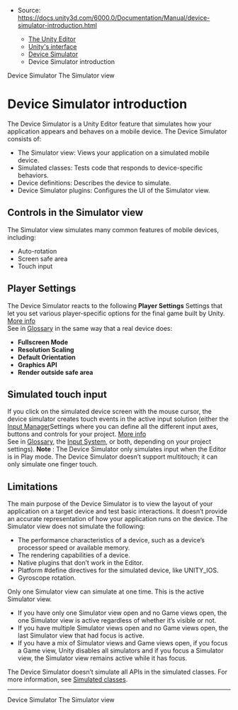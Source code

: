 * Source: https://docs.unity3d.com/6000.0/Documentation/Manual/device-simulator-introduction.html

  * [The Unity Editor](https://docs.unity3d.com/6000.0/Documentation/Manual/unity-editor.html)
  * [Unity's interface](https://docs.unity3d.com/6000.0/Documentation/Manual/UsingTheEditor.html)
  * [Device Simulator](https://docs.unity3d.com/6000.0/Documentation/Manual/device-simulator.html)
  * Device Simulator introduction


[](https://docs.unity3d.com/6000.0/Documentation/Manual/device-simulator.html)
Device Simulator
[](https://docs.unity3d.com/6000.0/Documentation/Manual/device-simulator-view.html)
The Simulator view
# Device Simulator introduction
The Device Simulator is a Unity Editor feature that simulates how your application appears and behaves on a mobile device.
The Device Simulator consists of:
  * The Simulator view: Views your application on a simulated mobile device.
  * Simulated classes: Tests code that responds to device-specific behaviors.
  * Device definitions: Describes the device to simulate.
  * Device Simulator plugins: Configures the UI of the Simulator view.


## Controls in the Simulator view
The Simulator view simulates many common features of mobile devices, including:
  * Auto-rotation
  * Screen safe area
  * Touch input


## Player Settings
The Device Simulator reacts to the following **Player Settings** Settings that let you set various player-specific options for the final game built by Unity. [More info](https://docs.unity3d.com/6000.0/Documentation/Manual/class-PlayerSettings.html)  
See in [Glossary](https://docs.unity3d.com/6000.0/Documentation/Manual/Glossary.html#PlayerSettings) in the same way that a real device does:
  * **Fullscreen Mode**
  * **Resolution Scaling**
  * **Default Orientation**
  * **Graphics API**
  * **Render outside safe area**


## Simulated touch input
If you click on the simulated device screen with the mouse cursor, the device simulator creates touch events in the active input solution (either the [Input Manager](https://docs.unity3d.com/6000.0/Documentation/Manual/class-InputManager.html)Settings where you can define all the different input axes, buttons and controls for your project. [More info](https://docs.unity3d.com/6000.0/Documentation/Manual/class-InputManager.html)  
See in [Glossary](https://docs.unity3d.com/6000.0/Documentation/Manual/Glossary.html#InputManager), the [Input System](https://docs.unity3d.com/Packages/com.unity.inputsystem@latest), or both, depending on your project settings).
**Note** : The Device Simulator only simulates input when the Editor is in Play mode. The Device Simulator doesn’t support multitouch; it can only simulate one finger touch.
## Limitations
The main purpose of the Device Simulator is to view the layout of your application on a target device and test basic interactions. It doesn’t provide an accurate representation of how your application runs on the device.
The Simulator view does not simulate the following:
  * The performance characteristics of a device, such as a device’s processor speed or available memory.
  * The rendering capabilities of a device.
  * Native plugins that don’t work in the Editor.
  * Platform #define directives for the simulated device, like UNITY_IOS.
  * Gyroscope rotation.


Only one Simulator view can simulate at one time. This is the active Simulator view.
  * If you have only one Simulator view open and no Game views open, the one Simulator view is active regardless of whether it’s visible or not.
  * If you have multiple Simulator views open and no Game views open, the last Simulator view that had focus is active.
  * If you have a mix of Simulator views and Game views open, if you focus a Game view, Unity disables all simulators and if you focus a Simulator view, the Simulator view remains active while it has focus.


The Device Simulator doesn’t simulate all APIs in the simulated classes. For more information, see [Simulated classes](https://docs.unity3d.com/6000.0/Documentation/Manual/device-simulator-simulated-classes.html).
* * *
[](https://docs.unity3d.com/6000.0/Documentation/Manual/device-simulator.html)
Device Simulator
[](https://docs.unity3d.com/6000.0/Documentation/Manual/device-simulator-view.html)
The Simulator view
